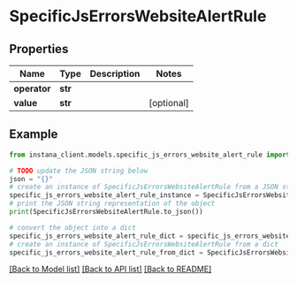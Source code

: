 # SpecificJsErrorsWebsiteAlertRule


## Properties

Name | Type | Description | Notes
------------ | ------------- | ------------- | -------------
**operator** | **str** |  | 
**value** | **str** |  | [optional] 

## Example

```python
from instana_client.models.specific_js_errors_website_alert_rule import SpecificJsErrorsWebsiteAlertRule

# TODO update the JSON string below
json = "{}"
# create an instance of SpecificJsErrorsWebsiteAlertRule from a JSON string
specific_js_errors_website_alert_rule_instance = SpecificJsErrorsWebsiteAlertRule.from_json(json)
# print the JSON string representation of the object
print(SpecificJsErrorsWebsiteAlertRule.to_json())

# convert the object into a dict
specific_js_errors_website_alert_rule_dict = specific_js_errors_website_alert_rule_instance.to_dict()
# create an instance of SpecificJsErrorsWebsiteAlertRule from a dict
specific_js_errors_website_alert_rule_from_dict = SpecificJsErrorsWebsiteAlertRule.from_dict(specific_js_errors_website_alert_rule_dict)
```
[[Back to Model list]](../README.md#documentation-for-models) [[Back to API list]](../README.md#documentation-for-api-endpoints) [[Back to README]](../README.md)


